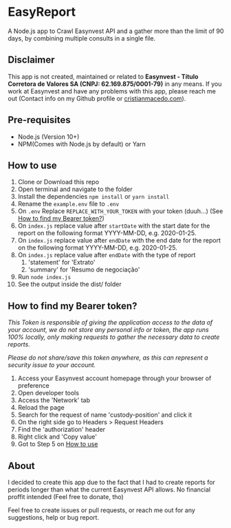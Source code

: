 # EasyReport

A Node.js app to Crawl Easynvest API and a gather more than the limit of 90 days, by combining multiple consults in a single file.

## Disclaimer

This app is not created, maintained or related to **Easynvest - Título Corretora de Valores SA (CNPJ: 62.169.875/0001-79)** in any means. If you work at Easynvest and have any problems with this app, please reach me out (Contact info on my Github profile or [cristianmacedo.com](https://cristianmacedo.com)).

## Pre-requisites

-   Node.js (Version 10+)
-   NPM(Comes with Node.js by default) or Yarn

## How to use

1.  Clone or Download this repo
2.  Open terminal and navigate to the folder
3.  Install the dependencies `npm install` or `yarn install`
4.  Rename the `example.env` file to `.env`
5.  On `.env` Replace `REPLACE_WITH_YOUR_TOKEN` with your token (duuh...) (See [How to find my Bearer token?](#how-to-find-my-bearer-token))
6.  On `index.js` replace value after `startDate` with the start date for the report on the following format YYYY-MM-DD, e.g. 2020-01-25.
7.  On `index.js` replace value after `endDate` with the end date for the report on the following format YYYY-MM-DD, e.g. 2020-01-25.
8.  On `index.js` replace value after `endDate` with the type of report
    1.  'statement' for 'Extrato'
    2.  'summary' for 'Resumo de negociação'
9.  Run `node index.js`
10. See the output inside the dist/ folder

## How to find my Bearer token?

_This Token is responsible of giving the application access to the data of your account, we do not store any personal info or token, the app runs 100% locally, only making requests to gather the necessary data to create reports._

_Please do not share/save this token anywhere, as this can represent a security issue to your account._

1. Access your Easynvest account homepage through your browser of preference
2. Open developer tools
3. Access the 'Network' tab
4. Reload the page
5. Search for the request of name 'custody-position' and click it
6. On the right side go to Headers > Request Headers
7. Find the 'authorization' header
8. Right click and 'Copy value'
9. Got to Step 5 on [How to use](#how-to-use)

## About

I decided to create this app due to the fact that I had to create reports for periods longer than what the current Easynvest API allows. No financial proffit intended (Feel free to donate, tho)

Feel free to create issues or pull requests, or reach me out for any suggestions, help or bug report.
